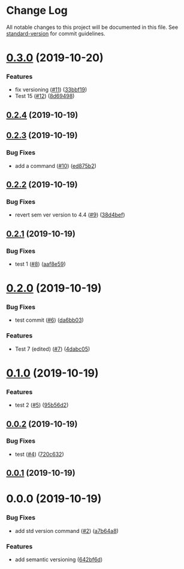 # Change Log

All notable changes to this project will be documented in this file. See [standard-version](https://github.com/conventional-changelog/standard-version) for commit guidelines.

# [0.3.0](https://github.com/droshev/semver-test/compare/v0.2.4...v0.3.0) (2019-10-20)


### Features

* fix versioning ([#11](https://github.com/droshev/semver-test/issues/11)) ([33bbf19](https://github.com/droshev/semver-test/commit/33bbf19c7dc4c1cc45510ec5fbb8932642c51533))
* Test 15 ([#12](https://github.com/droshev/semver-test/issues/12)) ([8d69498](https://github.com/droshev/semver-test/commit/8d6949815bf69a56d8cbb730c1330e96db49b5b1))



<a name="0.2.4"></a>
## [0.2.4](https://github.com/droshev/semver-test/compare/v0.2.3...v0.2.4) (2019-10-19)



<a name="0.2.3"></a>
## [0.2.3](https://github.com/droshev/semver-test/compare/v0.2.2...v0.2.3) (2019-10-19)


### Bug Fixes

* add a command ([#10](https://github.com/droshev/semver-test/issues/10)) ([ed875b2](https://github.com/droshev/semver-test/commit/ed875b2))



<a name="0.2.2"></a>
## [0.2.2](https://github.com/droshev/semver-test/compare/v0.2.1...v0.2.2) (2019-10-19)


### Bug Fixes

* revert sem ver version to 4.4 ([#9](https://github.com/droshev/semver-test/issues/9)) ([38d4bef](https://github.com/droshev/semver-test/commit/38d4bef))



<a name="0.2.1"></a>
## [0.2.1](https://github.com/droshev/semver-test/compare/v0.2.0...v0.2.1) (2019-10-19)


### Bug Fixes

* test 1 ([#8](https://github.com/droshev/semver-test/issues/8)) ([aaf8e59](https://github.com/droshev/semver-test/commit/aaf8e59))



<a name="0.2.0"></a>
# [0.2.0](https://github.com/droshev/semver-test/compare/v0.1.0...v0.2.0) (2019-10-19)


### Bug Fixes

* test commit ([#6](https://github.com/droshev/semver-test/issues/6)) ([da6bb03](https://github.com/droshev/semver-test/commit/da6bb03))


### Features

* Test 7 (edited) ([#7](https://github.com/droshev/semver-test/issues/7)) ([4dabc05](https://github.com/droshev/semver-test/commit/4dabc05))



<a name="0.1.0"></a>
# [0.1.0](https://github.com/droshev/semver-test/compare/v0.0.2...v0.1.0) (2019-10-19)


### Features

* test 2 ([#5](https://github.com/droshev/semver-test/issues/5)) ([95b56d2](https://github.com/droshev/semver-test/commit/95b56d2))



<a name="0.0.2"></a>
## [0.0.2](https://github.com/droshev/semver-test/compare/v0.0.0...v0.0.2) (2019-10-19)


### Bug Fixes

* test ([#4](https://github.com/droshev/semver-test/issues/4)) ([720c632](https://github.com/droshev/semver-test/commit/720c632))



<a name="0.0.1"></a>
## [0.0.1](https://github.com/droshev/semver-test/compare/v0.0.0...v0.0.1) (2019-10-19)



<a name="0.0.0"></a>
# 0.0.0 (2019-10-19)


### Bug Fixes

* add std version command ([#2](https://github.com/droshev/semver-test/issues/2)) ([a7b64a8](https://github.com/droshev/semver-test/commit/a7b64a8))


### Features

* add semantic versioning ([642bf6d](https://github.com/droshev/semver-test/commit/642bf6d))
